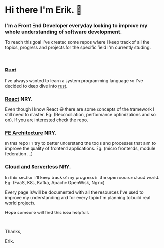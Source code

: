 # Hi there I'm Erik. :wave:

### I'm a Front End Developer everyday looking to improve my whole understanding of software development.

To reach this goal I've created some repos where I keep track of all the topics, progress and projects for the specific field I'm currently studing.

</br> 

### [Rust](https://www.google.com)
I've always wanted to learn a system programming language so I've decided to deep dive into [rust](https://www.rust-lang.org/). 

### [React](https://github.com/erik18xk) NRY.
Even though I know React :smiley: there are some concepts of the framework I still need to master. Eg: (Reconciliation, performance optimizations and so on). If you are interested check the repo.

### [FE Architecture](https://github.com/erik18xk) NRY.
In this repo I'll try to better understand the tools and processes that aim to improve the quality of frontend applications. Eg: (micro frontends, module federation ...)

### [Cloud and Serverless](https://github.com/erik18xk) NRY.
In this section I'll keep track of my progress in the open source cloud world. Eg: (FaaS, K8s, Kafka, Apache OpenWisk, Nginx)

Every page is/will be documented with all the resources I've used to improve my understanding and for every topic I'm planning to build real world projects.

Hope someone will find this idea helpfull. 

<br />

Thanks, </br>

Erik.











